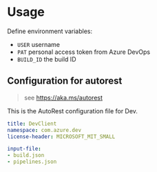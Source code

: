 # Usage

Define environment variables:
- `USER` username
- `PAT` personal access token from Azure DevOps
- `BUILD_ID` the build ID

## Configuration for autorest

> see https://aka.ms/autorest

This is the AutoRest configuration file for Dev.

```yaml
title: DevClient
namespace: com.azure.dev
license-header: MICROSOFT_MIT_SMALL

input-file:
- build.json
- pipelines.json
```